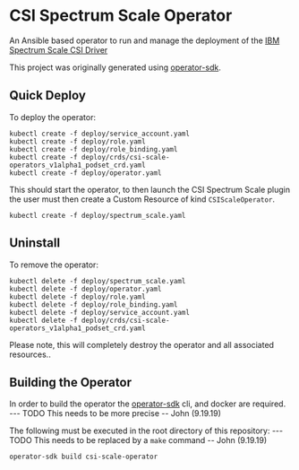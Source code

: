 # CSI Spectrum Scale Operator

An Ansible based operator to run and manage the deployment of the 
[IBM Spectrum Scale CSI Driver](https://github.com/IBM/ibm-spectrum-scale-csi-driver)

This project was originally generated using [operator-sdk](https://github.com/operator-framework/operator-sdk).


## Quick Deploy

To deploy the operator:
```
kubectl create -f deploy/service_account.yaml
kubectl create -f deploy/role.yaml
kubectl create -f deploy/role_binding.yaml
kubectl create -f deploy/crds/csi-scale-operators_v1alpha1_podset_crd.yaml
kubectl create -f deploy/operator.yaml
```

This should start the operator, to then launch the CSI Spectrum Scale plugin the user must then
create a Custom Resource of kind `CSIScaleOperator`.

```
kubectl create -f deploy/spectrum_scale.yaml
```


## Uninstall

To remove the operator:
```
kubectl delete -f deploy/spectrum_scale.yaml
kubectl delete -f deploy/operator.yaml
kubectl delete -f deploy/role.yaml
kubectl delete -f deploy/role_binding.yaml
kubectl delete -f deploy/service_account.yaml
kubectl delete -f deploy/crds/csi-scale-operators_v1alpha1_podset_crd.yaml
```

Please note, this will completely destroy the operator and all associated resources..

## Building the Operator

In order to build the operator the [operator-sdk](https://github.com/operator-framework/operator-sdk) cli,
and docker are required. 
--- TODO This needs to be more precise -- John (9.19.19)

The following must be executed in the root directory of this repository:
--- TODO This needs to be replaced by a `make` command -- John (9.19.19)
```
operator-sdk build csi-scale-operator
```

